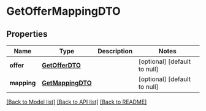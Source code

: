 # GetOfferMappingDTO

## Properties
Name | Type | Description | Notes
------------ | ------------- | ------------- | -------------
**offer** | [**GetOfferDTO**](GetOfferDTO.md) |  | [optional] [default to null]
**mapping** | [**GetMappingDTO**](GetMappingDTO.md) |  | [optional] [default to null]

[[Back to Model list]](../README.md#documentation-for-models) [[Back to API list]](../README.md#documentation-for-api-endpoints) [[Back to README]](../README.md)


